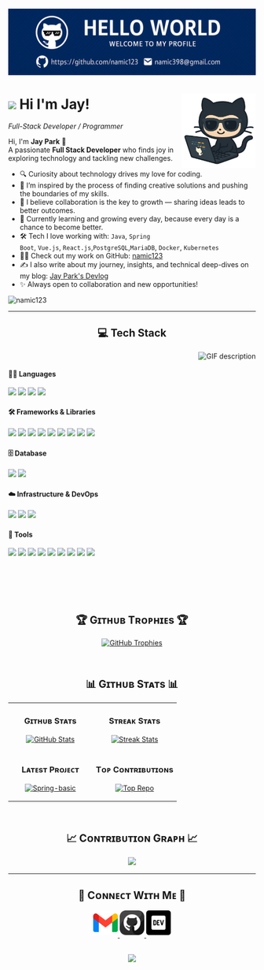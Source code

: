 <!--Banner-->
![Jay Park Banner Image](./banner.png)

<!--Github image-->
<div>
  <img align="right" style="margin-top:20px" width="30%" src="./github-coding.png">
</div>

<!--Header Name-->
# <img src="https://emojis.slackmojis.com/emojis/images/1531849430/4246/blob-sunglasses.gif?1531849430" width="30"/> Hi I'm Jay! 
*Full-Stack Developer / Programmer*
<br /> 

<!--Start Intro-->               
<p align="left">
  Hi, I'm <strong>Jay Park</strong> 👋<br>
  A passionate <strong>Full Stack Developer</strong> who finds joy in exploring technology and tackling new challenges.
</p>

- 🔍 Curiosity about technology drives my love for coding.
- 🚀 I’m inspired by the process of finding creative solutions and pushing the boundaries of my skills.
- 🤝 I believe collaboration is the key to growth — sharing ideas leads to better outcomes.
- 🌱 Currently learning and growing every day, because every day is a chance to become better.
- 🛠 Tech I love working with: <code>Java</code>, <code>Spring Boot</code>, <code>Vue.js</code>, <code>React.js</code>,<code>PostgreSQL</code>,<code>MariaDB</code>, <code>Docker</code>, <code>Kubernetes</code>
- 🧑‍💻 Check out my work on GitHub: [namic123](https://github.com/namic123)
- ✍️ I also write about my journey, insights, and technical deep-dives on my blog: [Jay Park's Devlog]()
- ✨ Always open to collaboration and new opportunities!<!--End Intro-->

<!--Profile Count Badge-->
<p align="left">
  <img src="https://komarev.com/ghpvc/?username=namic123&label=Profile%20views&color=770677&style=for-the-badge&logo=star" alt="namic123" style="padding-right:10px;" />
</p>

---


<!--Languages and Tools Section-->       
<h2 align="center">💻 Tech Stack</h2> 
<picture style="width:40%">
  <source media="(prefers-color-scheme: dark)" srcset="./Skills_Animation_Dark.gif" style="width:40%">
  <source media="(prefers-color-scheme: light)" srcset="./Skills_Animation_White.gif" style="width:40%">
  <img align="right" alt="GIF description" src="./Skills_Animation_White.gif" style="visibility:visible;max-width:100%;">
</picture>
<br />

#### 🧑‍💻 Languages  
<span><img src="https://img.shields.io/badge/Java-007396?style=flat&logo=java&logoColor=white" height="18" style="display:inline-block;"></span>
<span><img src="https://img.shields.io/badge/JavaScript-F7DF1E?style=flat&logo=javascript&logoColor=black" height="18" style="display:inline-block;"></span>
<span><img src="https://img.shields.io/badge/Dart-0175C2?style=flat&logo=dart&logoColor=white" height="18" style="display:inline-block;"></span>
<span><img src="https://img.shields.io/badge/Flutter-02569B?style=flat&logo=flutter&logoColor=white" height="18" style="display:inline-block;"></span>

#### 🛠️ Frameworks & Libraries  
<span><img src="https://img.shields.io/badge/Vue.js-4FC08D?style=flat&logo=vuedotjs&logoColor=white" height="18" style="display:inline-block;"></span>
<span><img src="https://img.shields.io/badge/React-20232A?style=flat&logo=react&logoColor=61DAFB" height="18" style="display:inline-block;"></span>
<span><img src="https://img.shields.io/badge/Spring_Boot-6DB33F?style=flat&logo=spring-boot&logoColor=white" height="18" style="display:inline-block;"></span>
<span><img src="https://img.shields.io/badge/Spring_Security-68BC71?style=flat&logo=springsecurity&logoColor=white" height="18" style="display:inline-block;"></span>
<span><img src="https://img.shields.io/badge/Spring_Quartz-6DB33F?style=flat&logo=spring&logoColor=white" height="18" style="display:inline-block;"></span>
<span><img src="https://img.shields.io/badge/JWT-000000?style=flat&logo=jsonwebtokens&logoColor=white" height="18" style="display:inline-block;"></span>
<span><img src="https://img.shields.io/badge/JPA-59666C?style=flat&logo=hibernate&logoColor=white" height="18" style="display:inline-block;"></span>
<span><img src="https://img.shields.io/badge/QueryDSL-6C48FF?style=flat" height="18" style="display:inline-block;"></span>
<span><img src="https://img.shields.io/badge/MyBatis-000000?style=flat&logo=mybatis&logoColor=white" height="18" style="display:inline-block;"></span>

#### 🗄️ Database  
<span><img src="https://img.shields.io/badge/PostgreSQL-4169E1?style=flat&logo=postgresql&logoColor=white" height="18" style="display:inline-block;"></span>
<span><img src="https://img.shields.io/badge/MariaDB-003545?style=flat&logo=mariadb&logoColor=white" height="18" style="display:inline-block;"></span>

#### ☁️ Infrastructure & DevOps  
<span><img src="https://img.shields.io/badge/Linux-FCC624?style=flat&logo=linux&logoColor=black" height="18" style="display:inline-block;"></span>
<span><img src="https://img.shields.io/badge/Docker-2496ED?style=flat&logo=docker&logoColor=white" height="18" style="display:inline-block;"></span>
<span><img src="https://img.shields.io/badge/Kubernetes-326CE5?style=flat&logo=kubernetes&logoColor=white" height="18" style="display:inline-block;"></span>

#### 🧰 Tools  
<span><img src="https://img.shields.io/badge/Eclipse-2C2255?style=flat&logo=eclipse&logoColor=white" height="18" style="display:inline-block;"></span>
<span><img src="https://img.shields.io/badge/IntelliJ-000000?style=flat&logo=intellijidea&logoColor=white" height="18" style="display:inline-block;"></span>
<span><img src="https://img.shields.io/badge/WebStorm-008CDA?style=flat&logo=webstorm&logoColor=white" height="18" style="display:inline-block;"></span>
<span><img src="https://img.shields.io/badge/DataGrip-000000?style=flat&logo=datagrip&logoColor=white" height="18" style="display:inline-block;"></span>
<span><img src="https://img.shields.io/badge/VS_Code-007ACC?style=flat&logo=visualstudiocode&logoColor=white" height="18" style="display:inline-block;"></span>
<span><img src="https://img.shields.io/badge/Git-F05032?style=flat&logo=git&logoColor=white" height="18" style="display:inline-block;"></span>
<span><img src="https://img.shields.io/badge/Postman-FF6C37?style=flat&logo=postman&logoColor=white" height="18" style="display:inline-block;"></span>
<span><img src="https://img.shields.io/badge/MobaXterm-2CA5E0?style=flat" height="18" style="display:inline-block;"></span>
<span><img src="https://img.shields.io/badge/KNIME-FFB200?style=flat&logo=knime&logoColor=black" height="18" style="display:inline-block;"></span>


<br />
<br />
<br />
<br />

<!--Trophies Section-->   
<h2 align="center">🏆 Gɪᴛʜᴜʙ Tʀᴏᴘʜɪᴇs 🏆</h2>
<p align="center">
  <a href="https://github.com/namic123">
    <picture>
      <source media="(prefers-color-scheme: dark)" srcset="https://github-profile-trophy.vercel.app/?username=namic123&no-bg=true&row=2&column=6&margin-w=20&margin-h=20&theme=monokai">
      <source media="(prefers-color-scheme: light)" srcset="https://github-profile-trophy.vercel.app/?username=namic123&no-bg=true&row=2&column=6&margin-w=20&margin-h=20">
      <img alt="GitHub Trophies" src="https://github-profile-trophy.vercel.app/?username=namic123&no-bg=true&no-frame=true&row=2&column=6&margin-w=20&margin-h=20">
    </picture>
  </a>
</p>
<br />

<!--Github stats Table--> 
<h2 align="center">📊 Gɪᴛʜᴜʙ Sᴛᴀᴛs 📊</h2>

<table width="100%">
  <tr>
    <td width="50%">
      <h3 align="center"><strong>Gɪᴛʜᴜʙ Sᴛᴀᴛs</strong></h3>
      <p align="center">
        <a href="https://github.com/namic123">
          <img align="center" src="https://github-readme-stats.vercel.app/api?username=namic123&count_private=true&show_icons=true&theme=nightowl&bg_color=0,000000,0033A0&title_color=c56a90&text_color=ffffff&rank_icon=github&hide=prs,issues,contribs&show=reviews,prs_merged,prs_merged_percentage" alt="GitHub Stats" />
        </a>
      </p>
    </td>
    <td width="50%">
      <h3 align="center"><strong>Sᴛʀᴇᴀᴋ Sᴛᴀᴛs</strong></h3>
      <p align="center">
        <a href="https://github.com/namic123">
          <img align="center" src="https://streak-stats.demolab.com?user=namic123&theme=nightowl&background=0,000000,0033A0&fire=ffeb95&ring=ffeb95&sideNums=ffffff&sideLabels=ffffff&dates=c56a90&currStreakNum=ffffff" alt="Streak Stats" />
        </a>
      </p>
    </td>
  </tr>
  <tr>
    <td width="50%">
      <h3 align="center"><strong>Lᴀᴛᴇsᴛ Pʀᴏᴊᴇᴄᴛ</strong></h3>
      <p align="center">
        <a href="https://github.com/namic123/Spring-basic">
          <img align="center" width="470" src="https://github-readme-stats.vercel.app/api/pin/?username=namic123&repo=Spring-basic&theme=nightowl&show_owner=true&bg_color=0,000000,0033A0&title_color=c56a90&text_color=ffffff" alt="Spring-basic" />
        </a>
      </p>
    </td>
    <td width="50%">
      <h3 align="center"><strong>Tᴏᴘ Cᴏɴᴛʀɪʙᴜᴛɪᴏɴs</strong></h3>
      <p align="center">
        <a href="https://github.com/namic123">
                    <img align="center" src="https://github-contributor-stats.vercel.app/api?username=namic123&limit=2&theme=nightowl&show_owner=true&combine_all_yearly_contributions=false&bg_color=0,000000,0033A0&title_color=c56a90&text_color=ffffff" alt="Top Repo" />
        </a>
      </p>
    </td>
  </tr>
</table>
<br />

<!--Contribution Graph-->
<h2 align="center">📈 Cᴏɴᴛʀɪʙᴜᴛɪᴏɴ Gʀᴀᴘʜ 📈</h2>
<div align="center">
        <img src="https://github-readme-activity-graph.vercel.app/graph?username=namic123&bg_color=0033A0&&color=ffffff&line=c56a90&point=ffeb95&area=false&hide_border=false" border-radius="15">
</div>

---

<!--Contact Section--> 

<h2 align="center">🤝 Cᴏɴɴᴇᴄᴛ Wɪᴛʜ Mᴇ 🤝 </h2>
<div align="center">
  
<a href="mailto:namic398@gmail.com" target="_blank">
<img src="./gmail.png" width=50 height=50 alt="kirannaragund197@gmail.com" style="margin-bottom: 5px;" />
</a>

<a href="https://www.github.com/namic123" target="_blank">
<img src="./github.png" width=50 height=50 alt="namic123" style="margin-bottom: 5px;" />
</a>

<a href="https://pjs-world.tistory.com/" target="_blank">
<img src="./dev_to.png" width=50 height=50 alt="dev_jspark" style="margin-bottom: 5px;" />
</a>
</div>
<br/>



<!--Footer--> 
<p align="center" >
  <img src="https://capsule-render.vercel.app/api?type=waving&color=gradient&height=65&section=footer"/>
</p>

